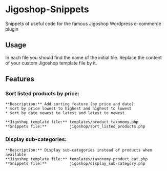 Jigoshop-Snippets
=================

Snippets of useful code for the famous Jigoshop Wordpress e-commerce plugin

Usage
-------
In each file you should find the name of the initial file.
Replace the content of your custom Jigoshop template file by it.


Features
-------

### Sort listed products by price:
	**Description:** Add sorting feature (by price and date):
	* sort by price lowest to highest and highest to lowest
	* sort by date newest to latest and latest to newest
	
	**Jigoshop template file:**	templates/product_taxonomy.php
	**Snippets file:**			jigoshop/sort_listed_products.php

### Display sub-categories:
	**Description:** Display sub-categories instead of products when available
	**Jigoshop template file:**	templates/taxonomy-product_cat.php
	**Snippets file:** 			jigoshop/display_sub-category.php